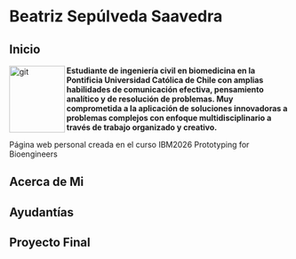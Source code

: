 # Beatriz Sepúlveda Saavedra

## Inicio
<img align="left" width="100" height="120" alt="git" src="https://uc36f16c9999fe66dbc6df53ad19.previews.dropboxusercontent.com/p/thumb/AB23fc-Ep6U2KTh0z0pilArgnFpj3ZYfnq1vBM9nFeUSriOZh3kXiX0A-HwmnchadGM_XZ8-mQHED_pFymKfBgkC1foDlTtaAf_3XVUlW2mdnFff7ZvJRJH2s8_VyQ992XYaOV4ak8HVVt1fTQA0Mm0o6Jkd8Yw4qccok8zEKA9eUJMJTvndAcuNDIzTChaizm2smYIhRsMrgyLT1BZQuIhSiGyPykOUPhB3l4H2PMODezu0xbnon92NM5ZTJ1OHJMx9HuuEvznLFxGsnIFFSRgSJ_Kjzh12c3qJ3WyY9Tff1erhz076Y4zCbKE00MVjh2XbhRES6HmKal11RWPipmjmtB3K6Yg3wkEayY_e69mkp0Qvt96X3Oata5ZSAXGJzAofGbNubxq3zNHrqlEtxzQSMpHYge5LaGPo75E5S-XJYbsnAsUaXqNusb_xlJVuy04OJXK29TaD4MDoojaSYLMjcVLdsehUSPiHaSkPSMSFtw/p.jpeg">

**Estudiante de ingeniería civil en biomedicina en la Pontificia Universidad Católica de Chile con amplias habilidades de comunicación efectiva, pensamiento analítico y de resolución de problemas. Muy comprometida a la aplicación de soluciones innovadoras a problemas complejos con enfoque multidisciplinario a través de trabajo organizado y creativo.**

Página web personal creada en el curso IBM2026 Prototyping for Bioengineers

## Acerca de Mi


## Ayudantías


## Proyecto Final



